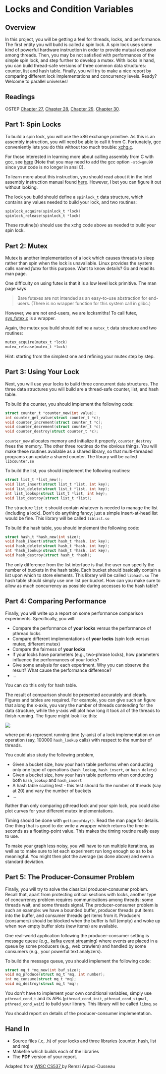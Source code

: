 # Locks and Condition Variables

## Overview

In this project, you will be getting a feel for threads, locks, and performance. The first entity you will build is called a spin lock. A spin lock uses some kind of powerful hardware instruction in order to provide mutual exclusion among threads. Then, you may be not satisfied with performances of the simple spin lock, and step further to develop a mutex. With locks in hand, you can build thread-safe versions of three common data structures: counter, list and hash table. Finally, you will try to make a nice report by comparing different lock implementations and  concurrency levels. Ready? Welcome to parallel universes!

## Readings

OSTEP [Chapter 27](http://pages.cs.wisc.edu/~remzi/OSTEP/threads-api.pdf), [Chapter 28](http://pages.cs.wisc.edu/~remzi/OSTEP/threads-locks.pdf), [Chapter 29](http://pages.cs.wisc.edu/~remzi/OSTEP/threads-locks-usage.pdf), [Chapter 30](https://pages.cs.wisc.edu/~remzi/OSTEP/threads-cv.pdf).

## Part 1: Spin Locks

To build a spin lock, you will use the x86 exchange primitive. As this is an assembly instruction, you will need be able to call it from C. Fortunately, gcc conveniently lets you do this without too much trouble: [xchg.c](xchg.c).

For those interested in learning more about calling assembly from C with gcc, see [here](http://www.ibiblio.org/gferg/ldp/GCC-Inline-Assembly-HOWTO.html) (Note that you may need to add the gcc option `-std=gnu99` since your code is no longer in ansi C).

To learn more about this instruction, you should read about it in the Intel assembly instruction manual found [here](http://www.intel.com/assets/pdf/manual/253666.pdf). However, I bet you can figure it out without looking.

The lock you build should define a `spinlock_t` data structure, which contains any values needed to build your lock, and two routines:

```C
spinlock_acquire(spinlock_t *lock)
spinlock_release(spinlock_t *lock)
```

These routine(s) should use the xchg code above as needed to build your spin lock.

## Part 2: Mutex

Mutex is another implementation of a lock which causes threads to sleep rather than spin when the lock is unavailable. Linux provides the system calls named *futex* for this purpose. Want to know details? Go and read its man page.

One difficulty on using futex is that it is a low level lock primitive. The man page says

> Bare futexes are not intended as an easy-to-use abstraction for end-users. (There is no wrapper function for this system call in glibc.)

However, we are not end-users, we are locksmiths! To call futex, [sys_futex.c](sys_futex.c) is a wrapper.

Again, the mutex you build should define a `mutex_t` data structure and two routines:

```C
mutex_acquire(mutex_t *lock)
mutex_release(mutex_t *lock)
```

Hint: starting from the simplest one and refining your mutex step by step.


## Part 3: Using Your Lock

Next, you will use your locks to build three concurrent data structures. The three data structures you will build are a thread-safe counter, list, and hash table.

To build the counter, you should implement the following code:

```C
struct counter_t *counter_new(int value);
int counter_get_value(struct counter_t *c);
void counter_increment(struct counter_t *c);
void counter_decrement(struct counter_t *c);
void counter_destroy(struct counter_t *c);
```

`counter_new` allocates memory and initialize it properly, `counter_destroy` frees the memory. The other three routines do the obvious things. You will make these routines available as a shared library, so that multi-threaded programs can update a shared counter. The library will be called `libcounter.so`

To build the list, you should implement the following routines:

```C
struct list_t *list_new();
void list_insert(struct list_t *list, int key);
void list_delete(struct list_t *list, int key);
int list_lookup(struct list_t *list, int key);
void list_destroy(struct list_t *list);
```

The structure `list_t` should contain whatever is needed to manage the list (including a lock). Don't do anything fancy; just a simple insert-at-head list would be fine. This library will be called `liblist.so`

To build the hash table, you should implement the following code:

```C
struct hash_t *hash_new(int size);
void hash_insert(struct hash_t *hash, int key);
void hash_delete(struct hash_t *hash, int key);
int *hash_lookup(struct hash_t *hash, int key);
void hash_destroy(struct hash_t *hash);
```

The only difference from the list interface is that the user can specify the number of buckets in the hash table. Each bucket should basically contain a list upon which to store elements. This library will be called `libhash.so`
The hash table should simply use one list per bucket. How can you make sure to allow as much concurrency as possible during accesses to the hash table?

## Part 4: Comparing Performance

Finally, you will write up a report on some performance comparison experiments. Specifically, you will 

* Compare the performance of **your locks** versus the performance of pthread locks
* Compare different implementations of **your locks** (spin lock versus mutex, different mutex)
* Compare the fairness of **your locks**
* If your locks have parameters (e.g., two-phrase locks), how parameters influence the performances of your locks?
* Give some analysis for each experiment. Why you can observe the result? What cause the performance difference? 
* ...

<!--
You will do this for each of your data structures (counter, list, hash table). 
-->
You can do this only for hash table. 

The result of comparison should be presented accurately and clearly. Figures and tables are required. For example, you can give such an figure that along the x-axis, you vary the number of threads contending for the data structure, while the y-axis will plot how long it took all of the threads to finish running. The figure might look like this:

![](http://pages.cs.wisc.edu/~remzi/Classes/537/Spring2010/Projects/data.jpg)

where points represent running time (y-axis) of a lock implementation on
an operation (say, 100000 `hash_lookup` calls) with respect to the number of threads.

You could also study the following problem,
* Given a bucket size, how your hash table performs when conducting only one type of operations (`hash_lookup`, `hash_insert`, or `hash_delete`) 
* Given a bucket size, how your hash table performs when conducting both `hash_lookup` and  `hash_insert` 
* A hash table scaling test - this test should fix the number of threads (say at 20) and vary the number of buckets
* ...


<!--
This graph plots the average performance of many threads updating a shared counter: each thread would call `counter_increment(&counter)` in a loop max times.

For this experiment, max was set to 1000000, and each curve in the figure shows the performance of either using your own spin lock or a pthreads lock inside the counter library.
-->

<!--
Similar plots should be made for:
* A list insertion test - where you have threads each insert say 10e6 items into a list (and scale the number of lists threads)
* A list insert delete test - where you have threads each first insert say 10e6 items into a list, then delete all items. How about random insertion and delete?

* A hash table test - same as above but with a hash table with a reasonable bucket size
* A hash table scaling test - this test should fix the number of threads (say at 20) and vary the number of buckets
* ...
-->

Rather than only comparing pthread lock and your spin lock, you could also plot curves for your different mutex implementations.

Timing should be done with `gettimeofday()`. Read the man page for details. One thing that is good to do: write a wrapper which returns the time in seconds as a floating-point value. This makes the timing routine really easy to use.

To make your graph less noisy, you will have to run multiple iterations, as well as to make sure to let each experiment run long enough so as to be meaningful. You might then plot the average (as done above) and even a standard deviation.


## Part 5: The Producer-Consumer Problem

Finally, you will try to solve the classical producer-consumer problem.
Recall that, apart from protecting critical sections with locks,
another type of concurrency problem
requires communications among threads: some threads wait, and some threads signal.
The producer-consumer problem is such an example:
we have a bounded buffer, producer threads put items into the buffer,
and consumer threads get items from it.
Producers (consumers) should be blocked when the buffer is full (empty)
and woke up when new empty buffer slots (new items) are available.

One real-world application following the producer-consumer setting
is message queue (e.g., [kafka event streaming](https://kafka.apache.org/documentation/)) 
where events are placed in a queue by some producers (e.g., web crawlers)
and handled by some consumers (e.g., your powerful text analyzers).

To build the message queue, you should implement the following code:

```c
struct mq_t *mq_new(int buf_size);
void mq_produce(struct mq_t *mq, int number);
int mq_consume(struct mq_t *mq);
void mq_destroy(struct mq_t *mq);
```

You don't have to implement your own conditional variables, simply use `pthread_cond_t` and its APIs (`pthread_cond_init`, `pthread_cond_signal`, `pthread_cond_wait`) to build your library. This library will be called `libmq.so`

You should report on details of the producer-consumer implementation.

## Hand In

* Source files (.c, .h) of your locks and three libraries (counter, hash, list and mq)
* Makefile which builds each of the libraries
* The **PDF** version of your report.

<div id="footer">
  Adapted from <a href="http://pages.cs.wisc.edu/~remzi/Classes/537/Spring2010/Projects/p4.html"> WISC CS537 </a> by Remzi Arpaci-Dusseau 
</div>
